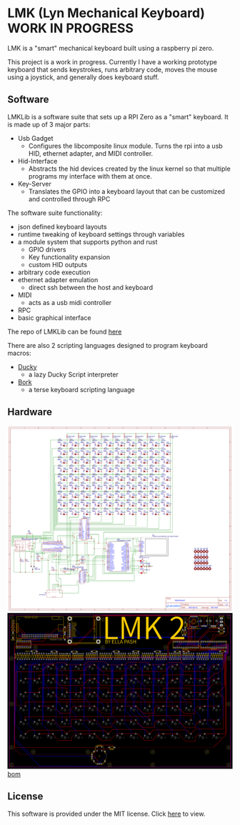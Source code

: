# LMK (Lyn Mechanical Keyboard) WORK IN PROGRESS
LMK is a "smart" mechanical keyboard built using a raspberry pi zero.

This project is a work in progress. Currently I have a working prototype keyboard that sends keystrokes, runs arbitrary code, moves the mouse using a joystick, and generally does keyboard stuff. 

## Software
LMKLib is a software suite that sets up a RPI Zero as a "smart" keyboard. It is made up of 3 major parts:
- Usb Gadget
  - Configures the libcomposite linux module. Turns the rpi into a usb HID, ethernet adapter, and MIDI controller. 
- Hid-Interface
  - Abstracts the hid devices created by the linux kernel so that multiple programs my interface with them at once.
- Key-Server
  - Translates the GPIO into a keyboard layout that can be customized and controlled through RPC

The software suite functionality:
- json defined keyboard layouts
- runtime tweaking of keyboard settings through variables
- a module system that supports python and rust
  - GPIO drivers 
  - Key functionality expansion
  - custom HID outputs
- arbitrary code execution
- ethernet adapter emulation
  - direct ssh between the host and keyboard
- MIDI
  - acts as a usb midi controller
- RPC
- basic graphical interface

The repo of LMKLib can be found [here](https://github.com/ellabellla/lmklib)

There are also 2 scripting languages designed to program keyboard macros:
- [Ducky](https://github.com/ellabellla/ducky)
  - a lazy Ducky Script interpreter
- [Bork](https://github.com/ellabellla/bork)
  - a terse keyboard scripting language

## Hardware

![schematic](pcb/Schematic_Ortho90_2023-07-25.svg)
![pcb](pcb/PCB_PCB_Ortho90_2023-07-25.svg)
[bom](pcb/BOM_Ortho90_2023-07-25.csv)

## License
This software is provided under the MIT license. Click [here](./LICENSE) to view.
